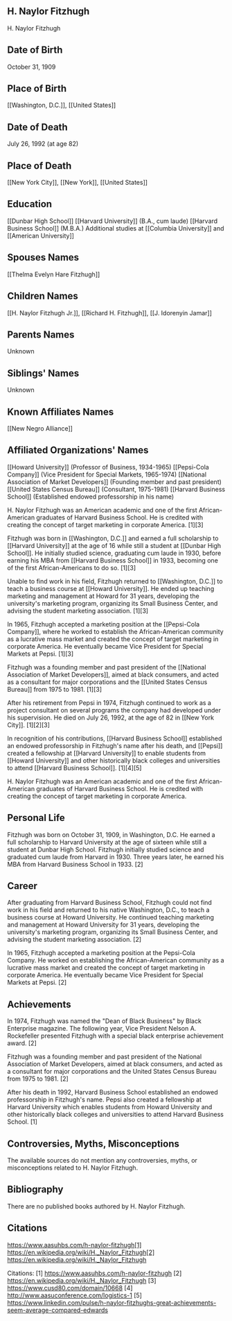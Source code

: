 ## H. Naylor Fitzhugh
H. Naylor Fitzhugh

## Date of Birth
October 31, 1909

## Place of Birth
[[Washington, D.C.]], [[United States]]

## Date of Death
July 26, 1992 (at age 82)

## Place of Death
[[New York City]], [[New York]], [[United States]]

## Education
[[Dunbar High School]]
[[Harvard University]] (B.A., cum laude)
[[Harvard Business School]] (M.B.A.)
Additional studies at [[Columbia University]] and [[American University]]

## Spouses Names
[[Thelma Evelyn Hare Fitzhugh]]

## Children Names
[[H. Naylor Fitzhugh Jr.]], [[Richard H. Fitzhugh]], [[J. Idorenyin Jamar]]

## Parents Names
Unknown

## Siblings' Names
Unknown

## Known Affiliates Names
[[New Negro Alliance]]

## Affiliated Organizations' Names
[[Howard University]] (Professor of Business, 1934-1965)
[[Pepsi-Cola Company]] (Vice President for Special Markets, 1965-1974)
[[National Association of Market Developers]] (Founding member and past president)
[[United States Census Bureau]] (Consultant, 1975-1981)
[[Harvard Business School]] (Established endowed professorship in his name)

H. Naylor Fitzhugh was an American academic and one of the first African-American graduates of Harvard Business School. He is credited with creating the concept of target marketing in corporate America. [1][3]

Fitzhugh was born in [[Washington, D.C.]] and earned a full scholarship to [[Harvard University]] at the age of 16 while still a student at [[Dunbar High School]]. He initially studied science, graduating cum laude in 1930, before earning his MBA from [[Harvard Business School]] in 1933, becoming one of the first African-Americans to do so. [1][3]

Unable to find work in his field, Fitzhugh returned to [[Washington, D.C.]] to teach a business course at [[Howard University]]. He ended up teaching marketing and management at Howard for 31 years, developing the university's marketing program, organizing its Small Business Center, and advising the student marketing association. [1][3]

In 1965, Fitzhugh accepted a marketing position at the [[Pepsi-Cola Company]], where he worked to establish the African-American community as a lucrative mass market and created the concept of target marketing in corporate America. He eventually became Vice President for Special Markets at Pepsi. [1][3]

Fitzhugh was a founding member and past president of the [[National Association of Market Developers]], aimed at black consumers, and acted as a consultant for major corporations and the [[United States Census Bureau]] from 1975 to 1981. [1][3]

After his retirement from Pepsi in 1974, Fitzhugh continued to work as a project consultant on several programs the company had developed under his supervision. He died on July 26, 1992, at the age of 82 in [[New York City]]. [1][2][3]

In recognition of his contributions, [[Harvard Business School]] established an endowed professorship in Fitzhugh's name after his death, and [[Pepsi]] created a fellowship at [[Harvard University]] to enable students from [[Howard University]] and other historically black colleges and universities to attend [[Harvard Business School]]. [1][4][5]

H. Naylor Fitzhugh was an American academic and one of the first African-American graduates of Harvard Business School. He is credited with creating the concept of target marketing in corporate America.

## Personal Life
Fitzhugh was born on October 31, 1909, in Washington, D.C. He earned a full scholarship to Harvard University at the age of sixteen while still a student at Dunbar High School. Fitzhugh initially studied science and graduated cum laude from Harvard in 1930. Three years later, he earned his MBA from Harvard Business School in 1933. [2]

## Career
After graduating from Harvard Business School, Fitzhugh could not find work in his field and returned to his native Washington, D.C., to teach a business course at Howard University. He continued teaching marketing and management at Howard University for 31 years, developing the university's marketing program, organizing its Small Business Center, and advising the student marketing association. [2]

In 1965, Fitzhugh accepted a marketing position at the Pepsi-Cola Company. He worked on establishing the African-American community as a lucrative mass market and created the concept of target marketing in corporate America. He eventually became Vice President for Special Markets at Pepsi. [2]

## Achievements
In 1974, Fitzhugh was named the "Dean of Black Business" by Black Enterprise magazine. The following year, Vice President Nelson A. Rockefeller presented Fitzhugh with a special black enterprise achievement award. [2]

Fitzhugh was a founding member and past president of the National Association of Market Developers, aimed at black consumers, and acted as a consultant for major corporations and the United States Census Bureau from 1975 to 1981. [2]

After his death in 1992, Harvard Business School established an endowed professorship in Fitzhugh's name. Pepsi also created a fellowship at Harvard University which enables students from Howard University and other historically black colleges and universities to attend Harvard Business School. [1]

## Controversies, Myths, Misconceptions
The available sources do not mention any controversies, myths, or misconceptions related to H. Naylor Fitzhugh.

## Bibliography
There are no published books authored by H. Naylor Fitzhugh.

## Citations 
https://www.aasuhbs.com/h-naylor-fitzhugh[1] https://en.wikipedia.org/wiki/H._Naylor_Fitzhugh[2] https://en.wikipedia.org/wiki/H._Naylor_Fitzhugh

Citations:
[1] https://www.aasuhbs.com/h-naylor-fitzhugh
[2] https://en.wikipedia.org/wiki/H._Naylor_Fitzhugh
[3] https://www.cusd80.com/domain/10668
[4] http://www.aasuconference.com/logistics-1
[5] https://www.linkedin.com/pulse/h-naylor-fitzhughs-great-achievements-seem-average-compared-edwards